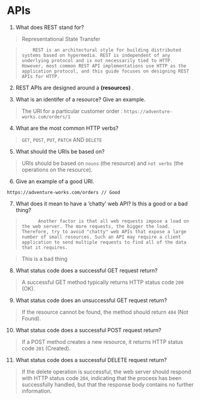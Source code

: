 # APIs

1. What does REST stand for?

> Representational State Transfer

>         REST is an architectural style for building distributed systems based on hypermedia. REST is independent of any underlying protocol and is not necessarily tied to HTTP. However, most common REST API implementations use HTTP as the application protocol, and this guide focuses on designing REST APIs for HTTP.

2. REST APIs are designed around a **(resources)** .

3. What is an identifer of a resource? Give an example.

> The URI for a particular customer order : `https://adventure-works.com/orders/1`

4. What are the most common HTTP verbs?

> `GET`, `POST`, `PUT`, `PATCH` AND `DELETE`

5. What should the URIs be based on?

> URIs should be based on `nouns` (the resource) and `not verbs` (the operations on the resource).

6. Give an example of a good URI.

`https://adventure-works.com/orders // Good`

7. What does it mean to have a ‘chatty’ web API? Is this a good or a bad thing?

>           Another factor is that all web requests impose a load on the web server. The more requests, the bigger the load. Therefore, try to avoid "chatty" web APIs that expose a large number of small resources. Such an API may require a client application to send multiple requests to find all of the data that it requires.

> This is a bad thing

8. What status code does a successful GET request return?

> A successful GET method typically returns HTTP status code `200` (OK).

9. What status code does an unsuccessful GET request return?

> If the resource cannot be found, the method should return `404` (Not Found).

10. What status code does a successful POST request return?

> If a POST method creates a new resource, it returns HTTP status code `201` (Created).

11. What status code does a successful DELETE request return?

> If the delete operation is successful, the web server should respond with HTTP status code `204`, indicating that the process has been successfully handled, but that the response body contains no further information.
